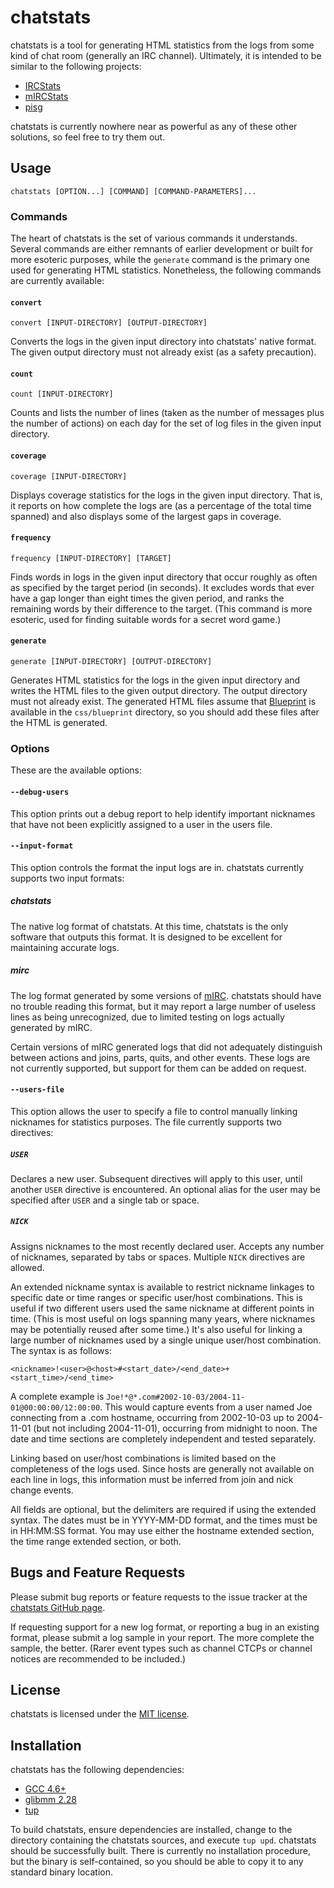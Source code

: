chatstats
=========

chatstats is a tool for generating HTML statistics from the logs from some kind
of chat room (generally an IRC channel). Ultimately, it is intended to be
similar to the following projects:

* [IRCStats](http://humdi.net/ircstats/)
* [mIRCStats](http://www.nic.fi/~mauvinen/mircstats/)
* [pisg](http://pisg.sourceforge.net/)

chatstats is currently nowhere near as powerful as any of these other solutions,
so feel free to try them out.

Usage
-----

`chatstats [OPTION...] [COMMAND] [COMMAND-PARAMETERS]...`

### Commands

The heart of chatstats is the set of various commands it understands. Several
commands are either remnants of earlier development or built for more esoteric
purposes, while the `generate` command is the primary one used for generating
HTML statistics. Nonetheless, the following commands are currently available:

#### `convert`

`convert [INPUT-DIRECTORY] [OUTPUT-DIRECTORY]`

Converts the logs in the given input directory into chatstats' native format.
The given output directory must not already exist (as a safety precaution).

#### `count`

`count [INPUT-DIRECTORY]`

Counts and lists the number of lines (taken as the number of messages plus the
number of actions) on each day for the set of log files in the given input
directory.

#### `coverage`

`coverage [INPUT-DIRECTORY]`

Displays coverage statistics for the logs in the given input directory. That is,
it reports on how complete the logs are (as a percentage of the total time
spanned) and also displays some of the largest gaps in coverage.

#### `frequency`

`frequency [INPUT-DIRECTORY] [TARGET]`

Finds words in logs in the given input directory that occur roughly as often as
specified by the target period (in seconds). It excludes words that ever have
a gap longer than eight times the given period, and ranks the remaining words by
their difference to the target. (This command is more esoteric, used for finding
suitable words for a secret word game.)

#### `generate`

`generate [INPUT-DIRECTORY] [OUTPUT-DIRECTORY]`

Generates HTML statistics for the logs in the given input directory and writes
the HTML files to the given output directory. The output directory must not
already exist. The generated HTML files assume that
[Blueprint](http://www.blueprintcss.org/) is available in the `css/blueprint`
directory, so you should add these files after the HTML is generated.

### Options

These are the available options:

#### `--debug-users`

This option prints out a debug report to help identify important nicknames that
have not been explicitly assigned to a user in the users file.

#### `--input-format`

This option controls the format the input logs are in. chatstats currently
supports two input formats:

##### chatstats

The native log format of chatstats. At this time, chatstats is the only software
that outputs this format. It is designed to be excellent for maintaining
accurate logs.

##### mirc

The log format generated by some versions of [mIRC](http://www.mirc.com).
chatstats should have no trouble reading this format, but it may report a large
number of useless lines as being unrecognized, due to limited testing on logs
actually generated by mIRC.

Certain versions of mIRC generated logs that did not adequately distinguish
between actions and joins, parts, quits, and other events. These logs are not
currently supported, but support for them can be added on request.

#### `--users-file`

This option allows the user to specify a file to control manually linking
nicknames for statistics purposes. The file currently supports two directives:

##### `USER`

Declares a new user. Subsequent directives will apply to this user, until
another `USER` directive is encountered. An optional alias for the user may be
specified after `USER` and a single tab or space.

##### `NICK`

Assigns nicknames to the most recently declared user. Accepts any number of
nicknames, separated by tabs or spaces. Multiple `NICK` directives are allowed.

An extended nickname syntax is available to restrict nickname linkages to
specific date or time ranges or specific user/host combinations. This is useful
if two different users used the same nickname at different points in time. (This
is most useful on logs spanning many years, where nicknames may be potentially
reused after some time.) It's also useful for linking a large number of
nicknames used by a single unique user/host combination. The syntax is as
follows:

`<nickname>!<user>@<host>#<start_date>/<end_date>+<start_time>/<end_time>`

A complete example is `Joe!*@*.com#2002-10-03/2004-11-01@00:00:00/12:00:00`.
This would capture events from a user named Joe connecting from a .com hostname,
occurring from 2002-10-03 up to 2004-11-01 (but not including 2004-11-01),
occurring from midnight to noon. The date and time sections are completely
independent and tested separately.

Linking based on user/host combinations is limited based on the completeness of
the logs used. Since hosts are generally not available on each line in logs,
this information must be inferred from join and nick change events.

All fields are optional, but the delimiters are required if using the extended
syntax. The dates must be in YYYY-MM-DD format, and the times must be in
HH:MM:SS format. You may use either the hostname extended section, the time
range extended section, or both.

Bugs and Feature Requests
-------------------------

Please submit bug reports or feature requests to the issue tracker at the
[chatstats GitHub page](https://github.com/aexoden/chatstats).

If requesting support for a new log format, or reporting a bug in an existing
format, please submit a log sample in your report. The more complete the sample,
the better. (Rarer event types such as channel CTCPs or channel notices are
recommended to be included.)

License
-------

chatstats is licensed under the
[MIT license](http://opensource.org/licenses/MIT).

Installation
------------

chatstats has the following dependencies:

* [GCC 4.6+](http://www.gcc.org)
* [glibmm 2.28](http://www.gtkmm.org)
* [tup](http://gittup.org/tup/)

To build chatstats, ensure dependencies are installed, change to the directory
containing the chatstats sources, and execute `tup upd`. chatstats should be
successfully built. There is currently no installation procedure, but the binary
is self-contained, so you should be able to copy it to any standard binary
location.
